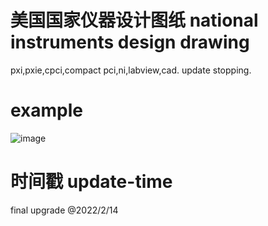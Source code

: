 # 美国国家仪器设计图纸 national instruments design drawing 
pxi,pxie,cpci,compact pci,ni,labview,cad.
update stopping.
# example
![image](https://github.com/xinnie-the-pooh/dsn-ni/assets/62879756/6f59b177-1551-41d1-bb76-634b6c03c5f2)
# 时间戳 update-time
final upgrade @2022/2/14

